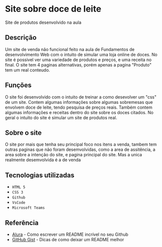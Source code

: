 # Site sobre doce de leite
Site de produtos desenvolvido na aula

## Descrição 
Um site de venda não funcional feito na aula de Fundamentos de desenvolvimento Web com o intuito de simular uma loja online de doces. No site é possivel ver uma variedade de produtos e preços, e uma receita no final. O site tem 4 paginas alternativas, porém apenas a pagina "Produto" tem um real conteudo.

## Funções
O site foi desenvolvido com o intuito de treinar a como desevolver um "css" de um site. Contem algumas informações sobre algumas sobremesas que envolvem doce de leite, tendo pesquisa de preços reais. Também contem algumas informações e receitas dentro do site sobre os doces citados. No geral o intuito do site é simular um site de produtos real.

## Sobre o site
O site por mais que tenha seu principal foco nos itens a venda, tambem tem outras paginas que não foram desemvolvidas, como a area de assitência, a area sobre a intenção do site, e pagina principal do site. Mas a unica realmente desemvolvida é a de venda

## Tecnologias utilizadas 

* ``HTML 5``
* ``CSS 3``
* ``Github``
* ``VsCode``
* ``Microsoft Teams``

## Referência
* [Alura](https://www.alura.com.br/artigos/escrever-bom-readme) - Como escrever um README incrível no seu Github
* [GitHub Gist](https://gist.github.com/lohhans/f8da0b147550df3f96914d3797e9fb89) - Dicas de como deixar um README melhor